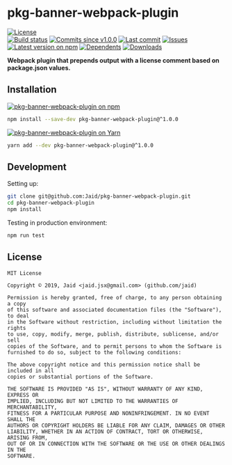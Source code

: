 # pkg-banner-webpack-plugin


<a href="https://raw.githubusercontent.com/Jaid/pkg-banner-webpack-plugin/master/license.txt"><img src="https://img.shields.io/github/license/Jaid/pkg-banner-webpack-plugin?style=flat-square" alt="License"/></a>  
<a href="https://actions-badge.atrox.dev/Jaid/pkg-banner-webpack-plugin/goto"><img src="https://img.shields.io/endpoint.svg?style=flat-square&url=https%3A%2F%2Factions-badge.atrox.dev%2FJaid%2Fpkg-banner-webpack-plugin%2Fbadge" alt="Build status"/></a> <a href="https://github.com/Jaid/pkg-banner-webpack-plugin/commits"><img src="https://img.shields.io/github/commits-since/Jaid/pkg-banner-webpack-plugin/v1.0.0?style=flat-square&logo=github" alt="Commits since v1.0.0"/></a> <a href="https://github.com/Jaid/pkg-banner-webpack-plugin/commits"><img src="https://img.shields.io/github/last-commit/Jaid/pkg-banner-webpack-plugin?style=flat-square&logo=github" alt="Last commit"/></a> <a href="https://github.com/Jaid/pkg-banner-webpack-plugin/issues"><img src="https://img.shields.io/github/issues/Jaid/pkg-banner-webpack-plugin?style=flat-square&logo=github" alt="Issues"/></a>  
<a href="https://npmjs.com/package/pkg-banner-webpack-plugin"><img src="https://img.shields.io/npm/v/pkg-banner-webpack-plugin?style=flat-square&logo=npm&label=latest%20version" alt="Latest version on npm"/></a> <a href="https://github.com/Jaid/pkg-banner-webpack-plugin/network/dependents"><img src="https://img.shields.io/librariesio/dependents/npm/pkg-banner-webpack-plugin?style=flat-square&logo=npm" alt="Dependents"/></a> <a href="https://npmjs.com/package/pkg-banner-webpack-plugin"><img src="https://img.shields.io/npm/dm/pkg-banner-webpack-plugin?style=flat-square&logo=npm" alt="Downloads"/></a>

**Webpack plugin that prepends output with a license comment based on package.json values.**















## Installation
<a href="https://npmjs.com/package/pkg-banner-webpack-plugin"><img src="https://img.shields.io/badge/npm-pkg--banner--webpack--plugin-C23039?style=flat-square&logo=npm" alt="pkg-banner-webpack-plugin on npm"/></a>
```bash
npm install --save-dev pkg-banner-webpack-plugin@^1.0.0
```
<a href="https://yarnpkg.com/package/pkg-banner-webpack-plugin"><img src="https://img.shields.io/badge/Yarn-pkg--banner--webpack--plugin-2F8CB7?style=flat-square&logo=yarn&logoColor=white" alt="pkg-banner-webpack-plugin on Yarn"/></a>
```bash
yarn add --dev pkg-banner-webpack-plugin@^1.0.0
```








## Development



Setting up:
```bash
git clone git@github.com:Jaid/pkg-banner-webpack-plugin.git
cd pkg-banner-webpack-plugin
npm install
```
Testing in production environment:
```bash
npm run test
```


## License
```text
MIT License

Copyright © 2019, Jaid <jaid.jsx@gmail.com> (github.com/jaid)

Permission is hereby granted, free of charge, to any person obtaining a copy
of this software and associated documentation files (the "Software"), to deal
in the Software without restriction, including without limitation the rights
to use, copy, modify, merge, publish, distribute, sublicense, and/or sell
copies of the Software, and to permit persons to whom the Software is
furnished to do so, subject to the following conditions:

The above copyright notice and this permission notice shall be included in all
copies or substantial portions of the Software.

THE SOFTWARE IS PROVIDED "AS IS", WITHOUT WARRANTY OF ANY KIND, EXPRESS OR
IMPLIED, INCLUDING BUT NOT LIMITED TO THE WARRANTIES OF MERCHANTABILITY,
FITNESS FOR A PARTICULAR PURPOSE AND NONINFRINGEMENT. IN NO EVENT SHALL THE
AUTHORS OR COPYRIGHT HOLDERS BE LIABLE FOR ANY CLAIM, DAMAGES OR OTHER
LIABILITY, WHETHER IN AN ACTION OF CONTRACT, TORT OR OTHERWISE, ARISING FROM,
OUT OF OR IN CONNECTION WITH THE SOFTWARE OR THE USE OR OTHER DEALINGS IN THE
SOFTWARE.
```
